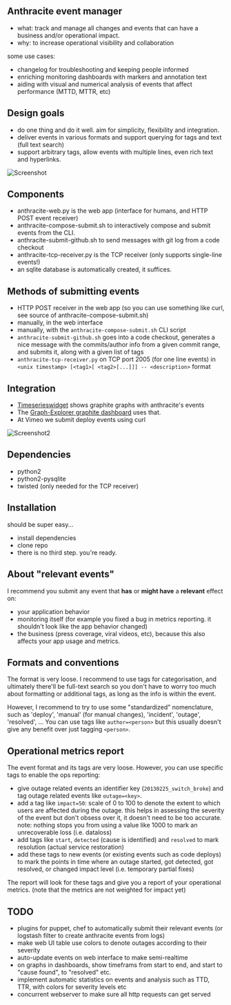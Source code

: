 ## Anthracite event manager ##

* what: track and manage all changes and events that can have a business and/or operational impact.
* why: to increase operational visibility and collaboration

some use cases:

* changelog for troubleshooting and keeping people informed
* enriching monitoring dashboards with markers and annotation text
* aiding with visual and numerical analysis of events that affect performance (MTTD, MTTR, etc)

## Design goals ##

* do one thing and do it well.  aim for simplicity, flexibility and integration.
* deliver events in various formats and support querying for tags and text (full text search)
* support arbitrary tags, allow events with multiple lines, even rich text and hyperlinks.

![Screenshot](https://raw.github.com/Dieterbe/anthracite/master/screenshots/screenshot.png)

## Components ##

* anthracite-web.py is the web app (interface for humans, and HTTP POST event receiver)
* anthracite-compose-submit.sh to interactively compose and submit events from the CLI.
* anthracite-submit-github.sh to send messages with git log from a code checkout
* anthracite-tcp-receiver.py is the TCP receiver (only supports single-line events!)
* an sqlite database is automatically created, it suffices.


## Methods of submitting events ##

* HTTP POST receiver in the web app (so you can use something like curl, see source of anthracite-compose-submit.sh)
* manually, in the web interface
* manually, with the `anthracite-compose-submit.sh` CLI script
* `anthracite-submit-github.sh` goes into a code checkout, generates a nice message with the commits/author info from a given
  commit range, and submits it, along with a given list of tags
* `anthracite-tcp-receiver.py` on TCP port 2005 (for one line events) in `<unix timestamp> [<tag1>[ <tag2>[...]]] -- <description>` format


## Integration ##

* [Timeserieswidget](https://github.com/Dieterbe/timeserieswidget) shows graphite graphs with anthracite's events
* The [Graph-Explorer graphite dashboard](https://github.com/Dieterbe/graph-explorer) uses that.
* At Vimeo we submit deploy events using curl

![Screenshot2](https://raw.github.com/Dieterbe/anthracite/master/screenshots/flot-annotated-event.png)

## Dependencies ##

* python2
* python2-pysqlite
* twisted (only needed for the TCP receiver)


## Installation ##

should be super easy...

* install dependencies
* clone repo
* there is no third step. you're ready.


## About "relevant events" ##

I recommend you submit any event that **has** or **might have** a **relevant** effect on:
* your application behavior
* monitoring itself (for example you fixed a bug in metrics reporting. it shouldn't look like the app behavior changed)
* the business (press coverage, viral videos, etc), because this also affects your app usage and metrics.


## Formats and conventions ##

The format is very loose.  I recommend to use tags for categorisation, and ultimately there'll be full-text search so you don't have to worry too much
about formatting or additional tags, as long as the info is within the event.

However, I recommend to try to use some "standardized" nomenclature, such as 'deploy', 'manual' (for manual changes), 'incident', 'outage', 'resolved', ...
You can use tags like `author=<person>` but this usually doesn't give any benefit over just tagging `<person>`.


## Operational metrics report ##

The event format and its tags are very loose.  However, you can use specific tags to enable the ops reporting:

* give outage related events an identifier key (`20130225_switch_broke`) and tag outage related events like `outage=<key>`.
* add a tag like `impact=50`: scale of 0 to 100 to denote the extent to which users are affected during the outage.
  this helps in assessing the severity of the event but don't obsess over it, it doesn't need to be too accurate.
  note: nothing stops you from using a value like 1000 to mark an unrecoverable loss (i.e. dataloss)
* add tags like `start`, `detected` (cause is identified) and `resolved` to mark resolution (actual service restoration)
* add these tags to new events (or existing events such as code deploys) to mark the points in time where an outage started,
  got detected, got resolved, or changed impact level (i.e. temporary partial fixes)

The report will look for these tags and give you a report of your operational metrics. (note that the metrics are not weighted for impact yet)


## TODO ##

* plugins for puppet, chef to automatically submit their relevant events (or logstash filter to create anthracite events from logs)
* make web UI table use colors to denote outages according to their severity
* auto-update events on web interface to make semi-realtime
* on graphs in dashboards, show timeframs from start to end, and start to "cause found", to "resolved" etc.
* implement automatic statistics on events and analysis such as TTD, TTR, with colors for severity levels etc
* concurrent webserver to make sure all http requests can get served

